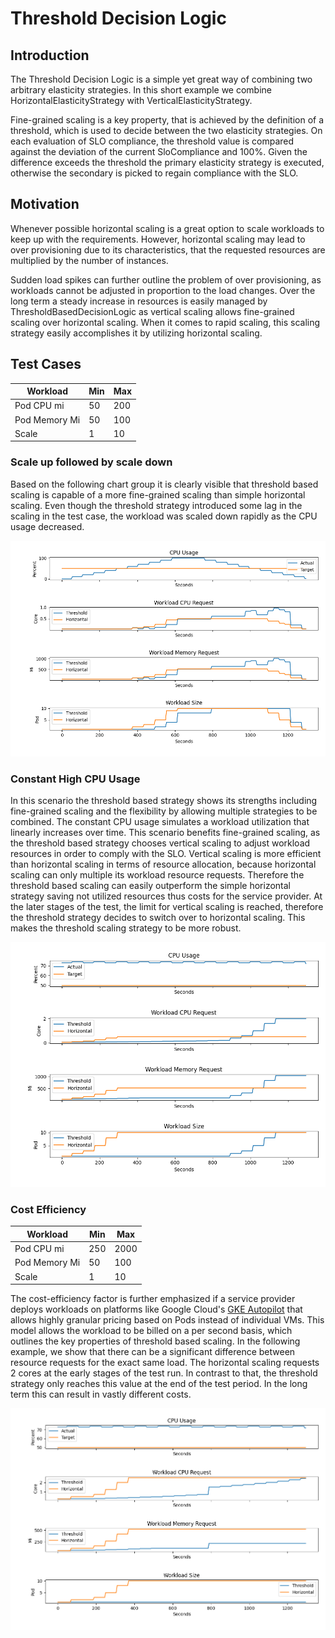 # Threshold Decision Logic

## Introduction

The Threshold Decision Logic is a simple yet great way of combining two arbitrary elasticity strategies. In this short example we combine HorizontalElasticityStrategy with VerticalElasticityStrategy.

Fine-grained scaling is a key property, that is achieved by the definition of a threshold, which is used to decide between the two elasticity strategies.
On each evaluation of SLO compliance, the threshold value is compared against the deviation of the current SloCompliance and 100%.
Given the difference exceeds the threshold the primary elasticity strategy is executed, otherwise the secondary is picked to regain compliance with the SLO.


## Motivation

Whenever possible horizontal scaling is a great option to scale workloads to keep up with the requirements.
However, horizontal scaling may lead to over provisioning due to its characteristics, that the requested resources are multiplied by the number of instances.

Sudden load spikes can further outline the problem of over provisioning, as workloads cannot be adjusted in proportion to the load changes.
Over the long term a steady increase in resources is easily managed by ThresholdBasedDecisionLogic as vertical scaling allows fine-grained scaling over horizontal scaling.
When it comes to rapid scaling, this scaling strategy easily accomplishes it by utilizing horizontal scaling.

## Test Cases

| Workload      | Min | Max |
|---------------|-----|-----|
| Pod CPU mi    | 50  | 200 |
| Pod Memory Mi | 50  | 100 |
| Scale         | 1   | 10  |

### Scale up followed by scale down

Based on the following chart group it is clearly visible that threshold based scaling is capable of a more fine-grained scaling than simple horizontal scaling.
Even though the threshold strategy introduced some lag in the scaling in the test case, the workload was scaled down rapidly as the CPU usage decreased.

![plot](threshold_horizontal.png)

### Constant High CPU Usage

In this scenario the threshold based strategy shows its strengths including fine-grained scaling and the flexibility by allowing multiple strategies to be combined.
The constant CPU usage simulates a workload utilization that linearly increases over time.
This scenario benefits fine-grained scaling, as the threshold based strategy chooses vertical scaling to adjust workload resources in order to comply with the SLO. Vertical scaling is more efficient than horizontal scaling in terms of resource allocation, because horizontal scaling can only multiple its workload resource requests.
Therefore the threshold based scaling can easily outperform the simple horizontal strategy saving not utilized resources thus costs for the service provider.
At the later stages of the test, the limit for vertical scaling is reached, therefore the threshold strategy decides to switch over to horizontal scaling. This makes the threshold scaling strategy to be more robust.

![plot](threshold_horizontal_constant.png)

### Cost Efficiency

| Workload      | Min | Max  |
|---------------|-----|------|
| Pod CPU mi    | 250 | 2000 |
| Pod Memory Mi | 50  | 100  |
| Scale         | 1   | 10   |

The cost-efficiency factor is further emphasized if a service provider deploys workloads on platforms like Google Cloud's [GKE Autopilot](https://cloud.google.com/kubernetes-engine/docs/concepts/autopilot-overview) that allows highly granular pricing based on Pods instead of individual VMs.
This model allows the workload to be billed on a per second basis, which outlines the key properties of threshold based scaling.
In the following example, we show that there can be a significant difference between resource requests for the exact same load. The horizontal scaling requests 2 cores at the early stages of the test run. In contrast to that, the threshold strategy only reaches this value at the end of the test period.
In the long term this can result in vastly different costs.

![threshold_horizontal_cost.png](threshold_horizontal_cost.png)
